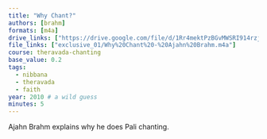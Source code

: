 ```yaml
---
title: "Why Chant?"
authors: [brahm]
formats: [m4a]
drive_links: ["https://drive.google.com/file/d/1Rr4mektPzBGvMWSRI914rzjlwlWB7UHC/view?usp=drivesdk"]
file_links: ["exclusive_01/Why%20Chant%20-%20Ajahn%20Brahm.m4a"]
course: theravada-chanting
base_value: 0.2
tags:
  - nibbana
  - theravada
  - faith
year: 2010 # a wild guess
minutes: 5
---
```


Ajahn Brahm explains why he does Pali chanting.
